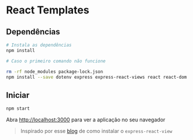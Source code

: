 # React Templates

## Dependências

```bash
# Instala as dependências
npm install
```

```bash
# Caso o primeiro comando não funcione

rm -rf node_modules package-lock.json
npm install --save dotenv express express-react-views react react-dom
```

## Iniciar

```bash
npm start
```

Abra [http://localhost:3000](http://localhost:3000) para ver a aplicação no seu navegador

> Inspirado por esse [blog](https://ricosp.medium.com/come%C3%A7ando-com-o-express-react-views-68a4ad3ec199) de como instalar o `express-react-view`

